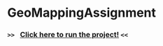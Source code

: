 # GeoMappingAssignment
### `>> ` [Click here to run the project!](https://alfredocuevas.github.io/GeoMappingAssignment/JapanPopDensity.html) `<<` 
